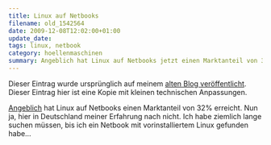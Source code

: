 ```yaml
---
title: Linux auf Netbooks
filename: old_1542564
date: 2009-12-08T12:02:00+01:00
update_date:
tags: linux, netbook
category: hoellenmaschinen
summary: Angeblich hat Linux auf Netbooks jetzt einen Marktanteil von 32%.
---
```

Dieser Eintrag wurde ursprünglich auf meinem [alten Blog veröffentlicht](https://stu.blogger.de/stories/1542564/). Dieser Eintrag hier ist eine Kopie mit kleinen technischen Anpassungen.

[Angeblich](https://mobile.slashdot.org/story/09/12/08/0028237/Linux-Reaches-32-Netbook-Market-Share) hat Linux auf Netbooks einen Marktanteil von 32% erreicht. Nun ja, hier in Deutschland meiner Erfahrung nach nicht. Ich habe ziemlich lange suchen müssen, bis ich ein Netbook mit vorinstalliertem Linux gefunden habe…
